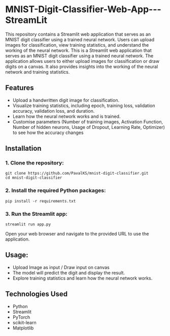 # MNIST-Digit-Classifier-Web-App---StreamLit
This repository contains a Streamlit web application that serves as an MNIST digit classifier using a trained neural network. Users can upload images for classification, view training statistics, and understand the working of the neural network.
This is a Streamlit web application that serves as an MNIST digit classifier using a trained neural network. The application allows users to either upload images for classification or draw digits on a canvas. It also provides insights into the working of the neural network and training statistics.

## Features
- Upload a handwritten digit image for classification.
- Visualize training statistics, including epoch, training loss, validation accuracy, validation loss, and duration.
- Learn how the neural network works and is trained.
- Customise parameters (Number of training images, Activation Function, Number of hidden neurons, Usage of Dropout, Learning Rate, Optimizer) to see how the accuracy changes

## Installation

### 1. Clone the repository:

   ```
   git clone https://github.com/PavalKS/mnist-digit-classifier.git
   cd mnist-digit-classifier
   ```

### 2. Install the required Python packages:

  ```
  pip install -r requirements.txt
  ```

### 3. Run the Streamlit app:
  ```
  streamlit run app.py
 ```

Open your web browser and navigate to the provided URL to use the application.

## Usage:
- Upload Image as input / Draw input on canvas
- The model will predict the digit and display the result.
- Explore training statistics and learn how the neural network works.

## Technologies Used
- Python
- Streamlit
- PyTorch
- scikit-learn
- Matplotlib
